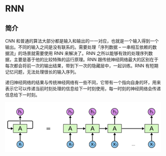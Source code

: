 # RNN

## 简介

CNN 和普通的算法大部分都是输入和输出的一一对应，也就是一个输入得到一个输出。不同的输入之间是没有联系的。需要处理「序列数据 – 一串相互依赖的数据流」的场景就需要使用 RNN 来解决了。RNN 之所以能够有效的处理序列数据，主要是基于他的比较特殊的运行原理。RNN 跟传统神经网络最大的区别在于每次都会将前一次的输出结果，带到下一次的隐藏层中，一起训练。RNN 有短期记忆问题，无法处理很长的输入序列。

递归神经网络的结果与传统神经网络有一些不同，它带有一个指向自身的环，用来表示它可以传递当前时刻处理的信息给下一时刻使用，每一时刻的神经网络会传递信息给下一时刻。



![image-20200308104322538](figures/image-20200308104322538.png)



